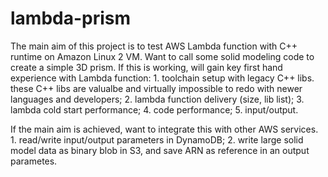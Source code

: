 # lambda-prism

The main aim of this project is to test AWS Lambda function with C++ runtime on Amazon Linux 2 VM. Want to call some solid modeling code to create a simple 3D prism. If this is working, will gain key first hand experience with Lambda function: 1. toolchain setup with legacy C++ libs. these C++ libs are valualbe and virtually impossible to redo with newer languages and developers; 2. lambda function delivery (size, lib list); 3. lambda cold start performance; 4. code performance; 5. input/output.
</p>
If the main aim is achieved, want to integrate this with other AWS services. 1. read/write input/output parameters in DynamoDB; 2. write large solid model data as binary blob in S3, and save ARN as reference in an output parametes.
